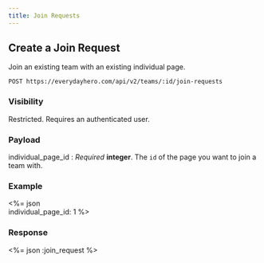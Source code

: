 ```yaml
---
title: Join Requests
---
```

## Create a Join Request

Join an existing team with an existing individual page.

    POST https://everydayhero.com/api/v2/teams/:id/join-requests

### Visibility

Restricted. Requires an authenticated user.

### Payload

individual_page_id
: _Required_ **integer**. The `id` of the page you want to join a team
with.

### Example

<%= json \
  individual_page_id: 1
%>

### Response

<%= json :join_request %>
